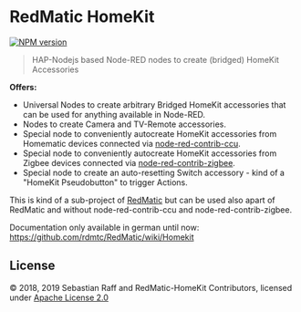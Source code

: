 # RedMatic HomeKit

[![NPM version](https://badge.fury.io/js/redmatic-homekit.svg)](http://badge.fury.io/js/redmatic-homekit)

> HAP-Nodejs based Node-RED nodes to create (bridged) HomeKit Accessories

__Offers:__
* Universal Nodes to create arbitrary Bridged HomeKit accessories that can be used for anything available in Node-RED. 
* Nodes to create Camera and TV-Remote accessories.
* Special node to conveniently autocreate HomeKit accessories from Homematic devices connected via 
[node-red-contrib-ccu](https://github.com/rdmtc/node-red-contrib-ccu).
* Special node to conveniently autocreate HomeKit accessories from Zigbee devices connected via
[node-red-contrib-zigbee](https://github.com/hobbyquaker/node-red-contrib-zigbee).
* Special node to create an auto-resetting Switch accessory - kind of a "HomeKit Pseudobutton" to trigger Actions.

This is kind of a sub-project of [RedMatic](https://github.com/rdmtc/RedMatic) but can be used also apart of RedMatic 
and without node-red-contrib-ccu and node-red-contrib-zigbee. 

Documentation only available in german until now: https://github.com/rdmtc/RedMatic/wiki/Homekit


## License

© 2018, 2019 Sebastian Raff and RedMatic-HomeKit Contributors, licensed under [Apache License 2.0](LICENSE)
